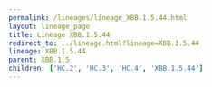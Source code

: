 ```yaml
---
permalink: /lineages/lineage_XBB.1.5.44.html
layout: lineage_page
title: Lineage XBB.1.5.44
redirect_to: ../lineage.html?lineage=XBB.1.5.44
lineage: XBB.1.5.44
parent: XBB.1.5
children: ['HC.2', 'HC.3', 'HC.4', 'XBB.1.5.44']
---
```

